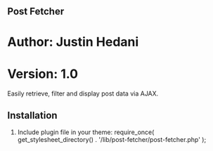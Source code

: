 ##	Post Fetcher
#		Author: Justin Hedani
#		Version: 1.0

Easily retrieve, filter and display post data via AJAX.

Installation
------------
1. Include plugin file in your theme:
   		require_once( get_stylesheet_directory() . '/lib/post-fetcher/post-fetcher.php' );